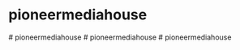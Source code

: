 # pioneermediahouse
#   p i o n e e r m e d i a h o u s e  
 #   p i o n e e r m e d i a h o u s e  
 #   p i o n e e r m e d i a h o u s e  
 
